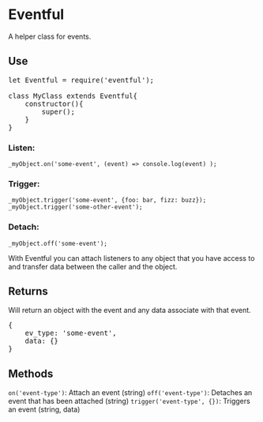 Eventful
================
A helper class for events.

## Use
<pre>
let Eventful = require('eventful');

class MyClass extends Eventful{
	constructor(){
		super();
	}
}
</pre>

### Listen:
`_myObject.on('some-event', (event) => console.log(event) );`

### Trigger:
`_myObject.trigger('some-event', {foo: bar, fizz: buzz});`
`_myObject.trigger('some-other-event');`

### Detach:
`_myObject.off('some-event');`

With Eventful you can attach listeners to any object that you have access to and transfer data between the caller and the object.

## Returns
Will return an object with the event and any data associate with that event.
<pre>
{
	ev_type: 'some-event',
	data: {}
}
</pre>

## Methods
`on('event-type')`: Attach an event (string)
`off('event-type')`: Detaches an event that has been attached (string)
`trigger('event-type', {})`: Triggers an event (string, data)